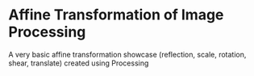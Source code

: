 # Affine Transformation of Image Processing
 A very basic affine transformation showcase (reflection, scale, rotation, shear, translate) created using Processing
